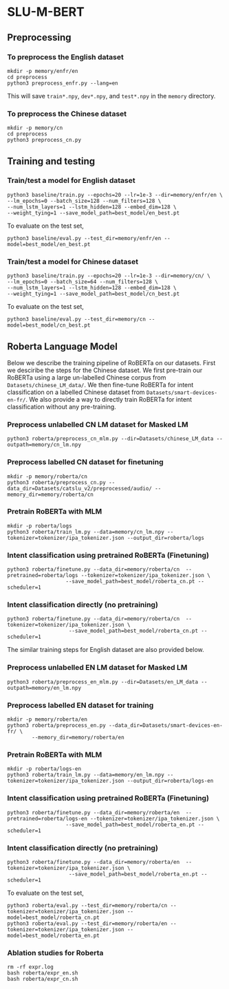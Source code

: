 # SLU-M-BERT

## Preprocessing

### To preprocess the English dataset

```
mkdir -p memory/enfr/en
cd preprocess
python3 preprocess_enfr.py --lang=en
```
This will save `train*.npy`, `dev*.npy`, and `test*.npy` 
in the `memory` directory.

### To preprocess the Chinese dataset

```
mkdir -p memory/cn
cd preprocess
python3 preprocess_cn.py
```



## Training and testing

### Train/test a model for English dataset

```
python3 baseline/train.py --epochs=20 --lr=1e-3 --dir=memory/enfr/en \
--lm_epochs=0 --batch_size=128 --num_filters=128 \
--num_lstm_layers=1 --lstm_hidden=128 --embed_dim=128 \
--weight_tying=1 --save_model_path=best_model/en_best.pt
```


To evaluate on the test set,

```
python3 baseline/eval.py --test_dir=memory/enfr/en --model=best_model/en_best.pt
```


### Train/test a model for Chinese dataset

```
python3 baseline/train.py --epochs=20 --lr=1e-3 --dir=memory/cn/ \
--lm_epochs=0 --batch_size=64 --num_filters=128 \
--num_lstm_layers=1 --lstm_hidden=128 --embed_dim=128 \
--weight_tying=1 --save_model_path=best_model/cn_best.pt
```


To evaluate on the test set,

```
python3 baseline/eval.py --test_dir=memory/cn --model=best_model/cn_best.pt
```



## Roberta Language Model

Below we describe the training pipeline of RoBERTa on our datasets.
First we desciribe the steps for the Chinese dataset.
We first pre-train our RoBERTa using a large un-labelled Chinese corpus from `Datasets/chinese_LM_data/`.
We then fine-tune RoBERTa for intent classification on a labelled Chinese dataset from `Datasets/smart-devices-en-fr/`.
We also provide a way to directly train RoBERTa for intent classification without any pre-training.

### Preprocess unlabelled CN LM dataset for Masked LM

```
python3 roberta/preprocess_cn_mlm.py --dir=Datasets/chinese_LM_data --outpath=memory/cn_lm.npy
```

### Preprocess labelled CN dataset for finetuning

```
mkdir -p memory/roberta/cn
python3 roberta/preprocess_cn.py --data_dir=Datasets/catslu_v2/preprocessed/audio/ --memory_dir=memory/roberta/cn
```


### Pretrain RoBERTa with MLM

```
mkdir -p roberta/logs
python3 roberta/train_lm.py --data=memory/cn_lm.npy --tokenizer=tokenizer/ipa_tokenizer.json --output_dir=roberta/logs
```

### Intent classification using pretrained RoBERTa (Finetuning)

```
python3 roberta/finetune.py --data_dir=memory/roberta/cn  --pretrained=roberta/logs --tokenizer=tokenizer/ipa_tokenizer.json \
                   --save_model_path=best_model/roberta_cn.pt --scheduler=1
```

### Intent classification directly (no pretraining)

```
python3 roberta/finetune.py --data_dir=memory/roberta/cn  --tokenizer=tokenizer/ipa_tokenizer.json \
                    --save_model_path=best_model/roberta_cn.pt --scheduler=1
```




The similar training steps for English dataset are also provided below.



### Preprocess unlabelled EN LM dataset for Masked LM

```
python3 roberta/preprocess_en_mlm.py --dir=Datasets/en_LM_data --outpath=memory/en_lm.npy
```


### Preprocess labelled EN dataset for training

```
mkdir -p memory/roberta/en
python3 roberta/preprocess_en.py --data_dir=Datasets/smart-devices-en-fr/ \
        --memory_dir=memory/roberta/en
```

### Pretrain RoBERTa with MLM

```
mkdir -p roberta/logs-en
python3 roberta/train_lm.py --data=memory/en_lm.npy --tokenizer=tokenizer/ipa_tokenizer.json --output_dir=roberta/logs-en
```

### Intent classification using pretrained RoBERTa (Finetuning)

```
python3 roberta/finetune.py --data_dir=memory/roberta/en  --pretrained=roberta/logs-en --tokenizer=tokenizer/ipa_tokenizer.json \
                   --save_model_path=best_model/roberta_en.pt --scheduler=1
```

### Intent classification directly (no pretraining)

```
python3 roberta/finetune.py --data_dir=memory/roberta/en  --tokenizer=tokenizer/ipa_tokenizer.json \
                    --save_model_path=best_model/roberta_en.pt --scheduler=1
```


To evaluate on the test set,

```
python3 roberta/eval.py --test_dir=memory/roberta/cn --tokenizer=tokenizer/ipa_tokenizer.json --model=best_model/roberta_cn.pt
python3 roberta/eval.py --test_dir=memory/roberta/en --tokenizer=tokenizer/ipa_tokenizer.json --model=best_model/roberta_en.pt
```



### Ablation studies for Roberta

```
rm -rf expr.log
bash roberta/expr_en.sh
bash roberta/expr_cn.sh
```
